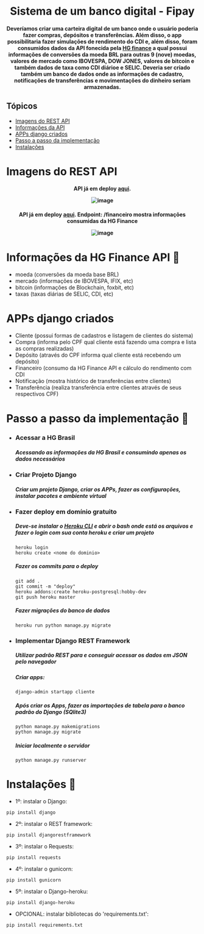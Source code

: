 <h1 align="center"> Sistema de um banco digital  - Fipay</h1>

<h4 align="center">   
Deveríamos criar uma carteira digital de um banco onde o usuário poderia fazer compras, depósitos e transferências. Além disso, o app possibilitaria fazer simulações de rendimento do CDI e, além disso, foram consumidos dados da API fonecida pela <a href="https://hgbrasil.com/status/finance">HG finance</a> a qual possui informações de conversões da moeda BRL para outras 9 (nove) moedas, valores de mercado como IBOVESPA, DOW JONES, valores de bitcoin e também dados de taxa como CDI diárioe e SELIC. Deveria ser criado também um banco de dados onde as informações de cadastro, notificações de transferências e movimentações do dinheiro seriam armazenadas.
</h4>

## Tópicos 
- [Imagens do REST API](#imagens-do-rest-api) 
- [Informações da API](#informações-da-hg-finance-api-)
- [APPs django criados](#apps-django-criados)
- [Passo a passo da implementação](#passo-a-passo-da-implementação-)
- [Instalações](#instalações-)

# Imagens do REST API 
<h4 align='center'>API já em deploy <a href='https://squad1-banco.herokuapp.com/'>aqui</a>.

![image](https://user-images.githubusercontent.com/94690905/153208478-1543746b-700d-4351-b811-53195334cd46.png)</h4>


<h4 align='center'>API já em deploy <a href='https://squad1-banco.herokuapp.com/financeiro/'>aqui</a>. Endpoint: /financeiro mostra informações consumidas da HG Finance
  
  ![image](https://user-images.githubusercontent.com/94690905/153211976-c02963e7-ce0d-42c1-896c-66499664803b.png)</h4>


# Informações da HG Finance API 📜
- moeda (conversões da moeda base BRL)
- mercado (informações de IBOVESPA, IFIX, etc)
- bitcoin (informações de Blockchain, foxbit, etc)
- taxas (taxas diárias de SELIC, CDI, etc)

# APPs django criados
  - Cliente (possui formas de cadastros e listagem de clientes do sistema)
  - Compra (informa pelo CPF qual cliente está fazendo uma compra e lista as compras realizadas)
  - Depósito (através do CPF informa qual cliente está recebendo um depósito)
  - Financeiro (consumo da HG Finance API e cálculo do rendimento com CDI
  - Notificação (mostra histórico de transferências entre clientes)
  - Transferência (realiza transferência entre clientes através de seus respectivos CPF)

# Passo a passo da implementação 🏃
- ### Acessar a HG Brasil
    <h5>Acessando as informações da HG Brasil e consumindo apenas os dados necessários</h5>
- ### Criar Projeto Django
    <h5>Criar um projeto Django, criar os APPs, fazer as configurações, instalar pacotes e ambiente virtual</h5>
- ### Fazer deploy em domínio gratuito
    <h5>Deve-se instalar o <a href='https://devcenter.heroku.com/articles/heroku-cli'>Heroku CLI</a> e abrir o bash onde está os arquivos e fazer o login com sua conta heroku e criar um projeto</h5>
    
    ```
    heroku login
    heroku create <nome do dominio>
    ```
    <h5>Fazer os commits para o deploy</h5>   
    
    ```
    git add .
    git commit -m "deploy"
    heroku addons:create heroku-postgresql:hobby-dev
    git push heroku master
    ```
    <h5>Fazer migrações do banco de dados</h5>   
    
    ```
    heroku run python manage.py migrate
    ```
    
- ### Implementar Django REST Framework
    <h5>Utilizar padrão REST para e conseguir acessar os dados em JSON pelo navegador</h5>
    <h5>Criar apps:</h5>
    
    ```
    django-admin startapp cliente
    ```
    
    <h5>Após criar os Apps, fazer as importações de tabela para o banco padrão do Django (SQlite3)</h5>
    
    ```
    python manage.py makemigrations
    python manage.py migrate
    ```
    
    <h5>Iniciar localmente o servidor</h5>
    
    ```
    python manage.py runserver
    ```

# Instalações 🔧

- 1º: instalar o Django:
```
pip install django 
```
- 2º: instalar o REST framework:
```
pip install djangorestframework 
```
- 3º: instalar o Requests:
```
pip install requests 
```
- 4º: instalar o gunicorn:
```
pip install gunicorn 
```
- 5º: instalar o Django-heroku:
```
pip install django-heroku 
```
- OPCIONAL: instalar bibliotecas do 'requirements.txt':
```
pip install requirements.txt
```
